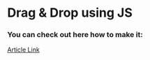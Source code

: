 # Drag & Drop using JS

### You can check out here how to make it:
<a href='https://www.linkedin.com/pulse/drag-drop-javascript-khalid-hasan-eb86c/?trackingId=ew%2BNMZMu113%2Fw02S6LbYRg%3D%3D' target='_blank'> Article Link </a>
